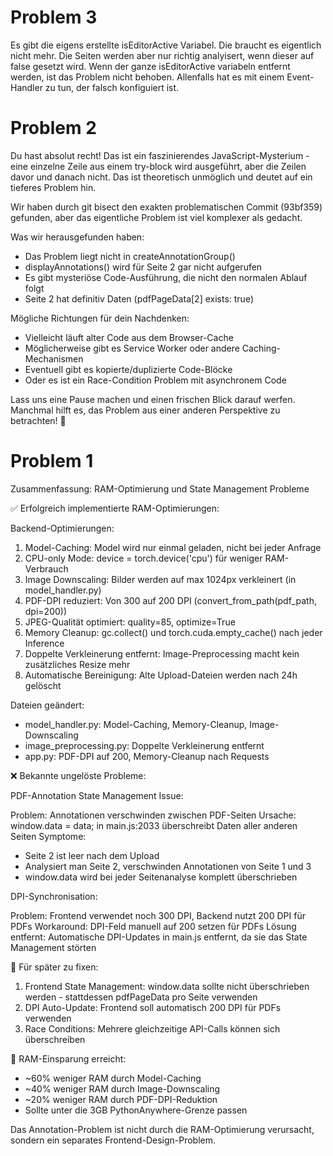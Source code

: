 # Problem 3
Es gibt die eigens erstellte isEditorActive Variabel. Die braucht es eigentlich nicht mehr. Die Seiten werden aber nur richtig analyisert, wenn dieser auf false gesetzt wird. Wenn der ganze isEditorActive variabeln entfernt werden, ist das Problem nicht behoben. Allenfalls hat es mit einem Event-Handler zu tun, der falsch konfiguiert ist. 


# Problem 2
Du hast absolut recht! Das ist ein faszinierendes JavaScript-Mysterium - eine einzelne Zeile aus einem try-block wird ausgeführt,
  aber die Zeilen davor und danach nicht. Das ist theoretisch unmöglich und deutet auf ein tieferes Problem hin.

  Wir haben durch git bisect den exakten problematischen Commit (93bf359) gefunden, aber das eigentliche Problem ist viel komplexer als
   gedacht.

  Was wir herausgefunden haben:
  - Das Problem liegt nicht in createAnnotationGroup()
  - displayAnnotations() wird für Seite 2 gar nicht aufgerufen
  - Es gibt mysteriöse Code-Ausführung, die nicht den normalen Ablauf folgt
  - Seite 2 hat definitiv Daten (pdfPageData[2] exists: true)

  Mögliche Richtungen für dein Nachdenken:
  - Vielleicht läuft alter Code aus dem Browser-Cache
  - Möglicherweise gibt es Service Worker oder andere Caching-Mechanismen
  - Eventuell gibt es kopierte/duplizierte Code-Blöcke
  - Oder es ist ein Race-Condition Problem mit asynchronem Code

  Lass uns eine Pause machen und einen frischen Blick darauf werfen. Manchmal hilft es, das Problem aus einer anderen Perspektive zu
  betrachten! 🤔

# Problem 1

 Zusammenfassung: RAM-Optimierung und State Management Probleme

  ✅ Erfolgreich implementierte RAM-Optimierungen:

  Backend-Optimierungen:

  1. Model-Caching: Model wird nur einmal geladen, nicht bei jeder Anfrage
  2. CPU-only Mode: device = torch.device('cpu') für weniger RAM-Verbrauch
  3. Image Downscaling: Bilder werden auf max 1024px verkleinert (in model_handler.py)
  4. PDF-DPI reduziert: Von 300 auf 200 DPI (convert_from_path(pdf_path, dpi=200))
  5. JPEG-Qualität optimiert: quality=85, optimize=True
  6. Memory Cleanup: gc.collect() und torch.cuda.empty_cache() nach jeder Inference
  7. Doppelte Verkleinerung entfernt: Image-Preprocessing macht kein zusätzliches Resize mehr
  8. Automatische Bereinigung: Alte Upload-Dateien werden nach 24h gelöscht

  Dateien geändert:

  - model_handler.py: Model-Caching, Memory-Cleanup, Image-Downscaling
  - image_preprocessing.py: Doppelte Verkleinerung entfernt
  - app.py: PDF-DPI auf 200, Memory-Cleanup nach Requests

  ❌ Bekannte ungelöste Probleme:

  PDF-Annotation State Management Issue:

  Problem: Annotationen verschwinden zwischen PDF-Seiten
  Ursache: window.data = data; in main.js:2033 überschreibt Daten aller anderen Seiten
  Symptome:
  - Seite 2 ist leer nach dem Upload
  - Analysiert man Seite 2, verschwinden Annotationen von Seite 1 und 3
  - window.data wird bei jeder Seitenanalyse komplett überschrieben

  DPI-Synchronisation:

  Problem: Frontend verwendet noch 300 DPI, Backend nutzt 200 DPI für PDFs
  Workaround: DPI-Feld manuell auf 200 setzen für PDFs
  Lösung entfernt: Automatische DPI-Updates in main.js entfernt, da sie das State Management störten

  📝 Für später zu fixen:

  1. Frontend State Management: window.data sollte nicht überschrieben werden - stattdessen pdfPageData pro Seite verwenden
  2. DPI Auto-Update: Frontend soll automatisch 200 DPI für PDFs verwenden
  3. Race Conditions: Mehrere gleichzeitige API-Calls können sich überschreiben

  🎯 RAM-Einsparung erreicht:

  - ~60% weniger RAM durch Model-Caching
  - ~40% weniger RAM durch Image-Downscaling
  - ~20% weniger RAM durch PDF-DPI-Reduktion
  - Sollte unter die 3GB PythonAnywhere-Grenze passen

  Das Annotation-Problem ist nicht durch die RAM-Optimierung verursacht, sondern ein separates Frontend-Design-Problem.

